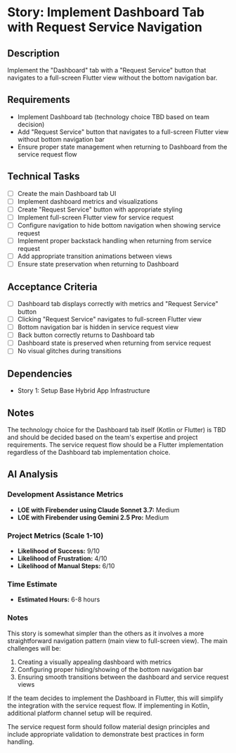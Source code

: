# Story: Implement Dashboard Tab with Request Service Navigation

## Description

Implement the "Dashboard" tab with a "Request Service" button that navigates to a full-screen
Flutter view without the bottom navigation bar.

## Requirements

- Implement Dashboard tab (technology choice TBD based on team decision)
- Add "Request Service" button that navigates to a full-screen Flutter view without bottom
  navigation bar
- Ensure proper state management when returning to Dashboard from the service request flow

## Technical Tasks

- [ ] Create the main Dashboard tab UI
- [ ] Implement dashboard metrics and visualizations
- [ ] Create "Request Service" button with appropriate styling
- [ ] Implement full-screen Flutter view for service request
- [ ] Configure navigation to hide bottom navigation when showing service request
- [ ] Implement proper backstack handling when returning from service request
- [ ] Add appropriate transition animations between views
- [ ] Ensure state preservation when returning to Dashboard

## Acceptance Criteria

- [ ] Dashboard tab displays correctly with metrics and "Request Service" button
- [ ] Clicking "Request Service" navigates to full-screen Flutter view
- [ ] Bottom navigation bar is hidden in service request view
- [ ] Back button correctly returns to Dashboard tab
- [ ] Dashboard state is preserved when returning from service request
- [ ] No visual glitches during transitions

## Dependencies

- Story 1: Setup Base Hybrid App Infrastructure

## Notes

The technology choice for the Dashboard tab itself (Kotlin or Flutter) is TBD and should be decided
based on the team's expertise and project requirements. The service request flow should be a Flutter
implementation regardless of the Dashboard tab implementation choice.

## AI Analysis

### Development Assistance Metrics

- **LOE with Firebender using Claude Sonnet 3.7:** Medium
- **LOE with Firebender using Gemini 2.5 Pro:** Medium

### Project Metrics (Scale 1-10)

- **Likelihood of Success:** 9/10
- **Likelihood of Frustration:** 4/10
- **Likelihood of Manual Steps:** 6/10

### Time Estimate

- **Estimated Hours:** 6-8 hours

### Notes

This story is somewhat simpler than the others as it involves a more straightforward navigation
pattern (main view to full-screen view). The main challenges will be:

1. Creating a visually appealing dashboard with metrics
2. Configuring proper hiding/showing of the bottom navigation bar
3. Ensuring smooth transitions between the dashboard and service request views

If the team decides to implement the Dashboard in Flutter, this will simplify the integration with
the service request flow. If implementing in Kotlin, additional platform channel setup will be
required.

The service request form should follow material design principles and include appropriate validation
to demonstrate best practices in form handling.